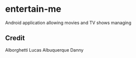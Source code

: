 # entertain-me
Android application allowing movies and TV shows managing
## Credit
Alborghetti Lucas
Albuquerque Danny
